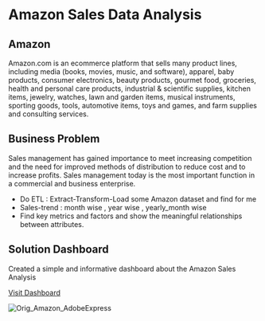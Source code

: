 <h1>Amazon Sales Data Analysis</h1>
<h2>Amazon</h2>
<p>Amazon.com is an ecommerce platform that sells many product lines, 
including media (books, movies, music, and software), apparel, baby products,
consumer electronics, beauty products, gourmet food, groceries, health and 
personal care products, industrial & scientific supplies, kitchen items, 
jewelry, watches, lawn and garden items, musical instruments, sporting goods, 
tools, automotive items, toys and games, and farm supplies and consulting 
services.</p>
<h2>Business Problem</h2>
<p>Sales management has gained importance to meet increasing competition and 
the need for improved methods of distribution to reduce cost and to increase 
profits. Sales management today is the most important function in a 
commercial and business enterprise.</p>
<ul>
    <li>Do ETL : Extract-Transform-Load some Amazon dataset and find for me</li>
    <li>Sales-trend : month wise , year wise , yearly_month wise</li>
    <li>Find key metrics and factors and show the meaningful relationships between attributes.</li>
</ul>
<h2>Solution Dashboard</h2>
<p>Created a simple and informative dashboard about the Amazon Sales Analysis</p>
<a href="https://app.powerbi.com/viewr=eyJrIjoiNmRlMDg1NTktNWQxNy00YTQxLWJmNmYtODY2NmU2NDM0NGYyIiwidCI6ImRmODY3OWNkLWE4MGUtNDVkOC05OWFjLWM4M2VkN2ZmOTVhMCJ9&pageName=ReportSectionaed43aaac5d19943ebec">Visit Dashboard</a>

![Orig_Amazon_AdobeExpress](https://user-images.githubusercontent.com/61074737/235468269-2928d499-5459-46f2-9e85-4921ceddabb4.gif)
